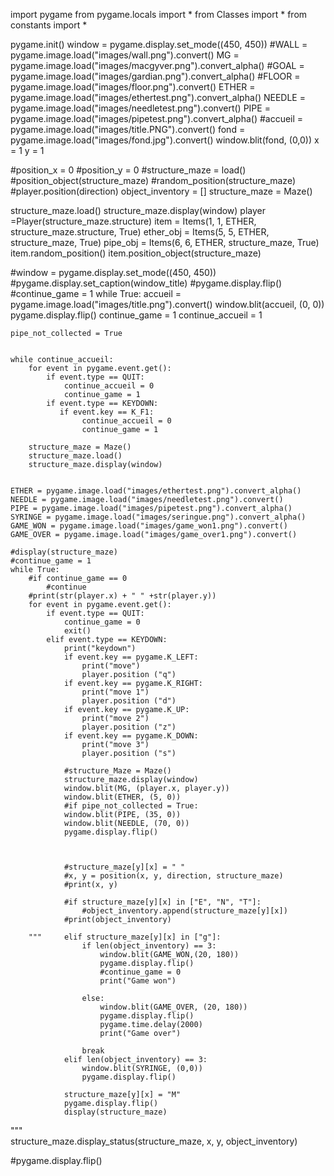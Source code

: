 import pygame
from pygame.locals import *
from Classes import *
from constants import *
        

pygame.init()
window = pygame.display.set_mode((450, 450))
#WALL = pygame.image.load("images/wall.png").convert()
MG = pygame.image.load("images/macgyver.png").convert_alpha() 
#GOAL = pygame.image.load("images/gardian.png").convert_alpha()
#FLOOR = pygame.image.load("images/floor.png").convert()
ETHER = pygame.image.load("images/ethertest.png").convert_alpha()
NEEDLE = pygame.image.load("images/needletest.png").convert()
PIPE = pygame.image.load("images/pipetest.png").convert_alpha()
#accueil = pygame.image.load("images/title.PNG").convert()
fond = pygame.image.load("images/fond.jpg").convert()
window.blit(fond, (0,0))
x = 1
y = 1

#position_x = 0
#position_y = 0
#structure_maze = load()
#position_object(structure_maze)
#random_position(structure_maze)
#player.position(direction)
object_inventory = []
structure_maze = Maze()

structure_maze.load()
structure_maze.display(window)
player =Player(structure_maze.structure)
item = Items(1, 1, ETHER, structure_maze.structure, True)
ether_obj = Items(5, 5, ETHER, structure_maze, True)
pipe_obj = Items(6, 6, ETHER, structure_maze, True)
item.random_position()
item.position_object(structure_maze)

#window = pygame.display.set_mode((450, 450))
#pygame.display.set_caption(window_title)
#pygame.display.flip()
#continue_game = 1
while True:
    accueil = pygame.image.load("images/title.png").convert()
    window.blit(accueil, (0, 0))
    pygame.display.flip()
    continue_game = 1
    continue_accueil = 1

    pipe_not_collected = True

    
    while continue_accueil:
        for event in pygame.event.get():
            if event.type == QUIT:
                continue_accueil = 0
                continue_game = 1
            if event.type == KEYDOWN:				
               if event.key == K_F1:
                    continue_accueil = 0
                    continue_game = 1
                    
        structure_maze = Maze()
        structure_maze.load()
        structure_maze.display(window)
        

    ETHER = pygame.image.load("images/ethertest.png").convert_alpha()
    NEEDLE = pygame.image.load("images/needletest.png").convert()
    PIPE = pygame.image.load("images/pipetest.png").convert_alpha()
    SYRINGE = pygame.image.load("images/seringue.png").convert_alpha()    
    GAME_WON = pygame.image.load("images/game_won1.png").convert()
    GAME_OVER = pygame.image.load("images/game_over1.png").convert()

    #display(structure_maze)
    #continue_game = 1
    while True:
        #if continue_game == 0
            #continue
        #print(str(player.x) + " " +str(player.y))
        for event in pygame.event.get():
            if event.type == QUIT:
                continue_game = 0
                exit() 
            elif event.type == KEYDOWN:
                print("keydown")
                if event.key == pygame.K_LEFT:
                    print("move")
                    player.position ("q") 
                if event.key == pygame.K_RIGHT:
                    print("move 1")
                    player.position ("d")
                if event.key == pygame.K_UP:
                    print("move 2")
                    player.position ("z")
                if event.key == pygame.K_DOWN:
                    print("move 3")
                    player.position ("s")
                
                #structure_Maze = Maze()
                structure_maze.display(window)
                window.blit(MG, (player.x, player.y))
                window.blit(ETHER, (5, 0))
                #if pipe_not_collected = True:
                window.blit(PIPE, (35, 0))
                window.blit(NEEDLE, (70, 0))
                pygame.display.flip()

        
                
                #structure_maze[y][x] = " "   
                #x, y = position(x, y, direction, structure_maze)
                #print(x, y)
        
                #if structure_maze[y][x] in ["E", "N", "T"]:
                    #object_inventory.append(structure_maze[y][x])
                #print(object_inventory)
                
        """     elif structure_maze[y][x] in ["g"]:
                    if len(object_inventory) == 3:
                        window.blit(GAME_WON,(20, 180))
                        pygame.display.flip()
                        #continue_game = 0
                        print("Game won")
                        
                    else:
                        window.blit(GAME_OVER, (20, 180))
                        pygame.display.flip()
                        pygame.time.delay(2000)
                        print("Game over")
                    
                    break
                elif len(object_inventory) == 3:    
                    window.blit(SYRINGE, (0,0))
                    pygame.display.flip()    
                    
                structure_maze[y][x] = "M"
                pygame.display.flip()
                display(structure_maze) 
"""                
        structure_maze.display_status(structure_maze, x, y, object_inventory)                               

#pygame.display.flip()